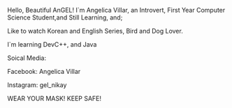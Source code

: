 Hello, Beautiful AnGEL!
I`m Angelica Villar, an Introvert, First Year Computer Science Student,and Still Learning, and;

Like to watch Korean and English Series, Bird and Dog Lover.

I`m learning DevC++, and Java

Soical Media:

Facebook: Angelica Villar

Instagram: gel_nikay

WEAR YOUR MASK! KEEP SAFE!
